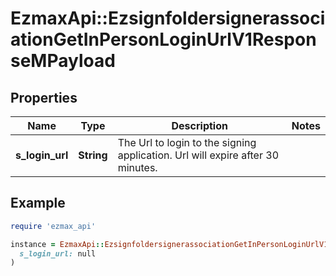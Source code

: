 # EzmaxApi::EzsignfoldersignerassociationGetInPersonLoginUrlV1ResponseMPayload

## Properties

| Name | Type | Description | Notes |
| ---- | ---- | ----------- | ----- |
| **s_login_url** | **String** | The Url to login to the signing application.    Url will expire after 30 minutes.   |  |

## Example

```ruby
require 'ezmax_api'

instance = EzmaxApi::EzsignfoldersignerassociationGetInPersonLoginUrlV1ResponseMPayload.new(
  s_login_url: null
)
```

